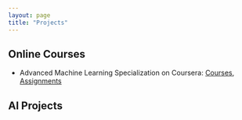 ```yaml
---
layout: page
title: "Projects"
---
```


## Online Courses
- Advanced Machine Learning Specialization on Coursera: [Courses](https://www.coursera.org/specializations/aml), [Assignments](https://github.com/huijunzhao-ds/advanced-machine-learning)

## AI Projects


